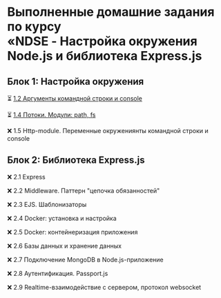 # Выполненные домашние задания по курсу <br/> **«NDSE - Настройка окружения Node.js и библиотека Express.js**

## Блок 1: Настройка окружения

:hourglass_flowing_sand: [1.2 Аргументы командной строки и console](https://github.com/KristineGNCH/NDSE/tree/main/HM-1.2)

:hourglass_flowing_sand: [1.4 Потоки. Модули: path, fs](https://github.com/KristineGNCH/NDSE/tree/main/HM-1.4)

:x: 1.5 Http-module. Переменные окружениянты командной строки и console 


## Блок 2: Библиотека Express.js

:x: 2.1 Express

:x: 2.2 Middleware. Паттерн "цепочка обязанностей"

:x: 2.3 EJS. Шаблонизаторы

:x: 2.4 Docker: установка и настройка

:x: 2.5 Docker: контейнеризация приложения

:x: 2.6 Базы данных и хранение данных

:x: 2.7 Подключение MongoDB в Node.js-приложение

:x: 2.8 Аутентификация. Passport.js

:x: 2.9 Realtime-взаимодействие с сервером, протокол websocket

